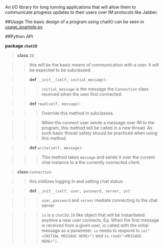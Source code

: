 An I/O library for long running applications that will allow them to communicate progress updates to their users over IM protocols like Jabber.


##Usage
The basic design of a program using chatIO can be seen in [usage_example.py](https://github.com/Sheyne/chatIO/blob/master/usage_example.py)	
		

##Python API

**package `chatIO`**



> **class** `IO` 

> > this will be the basic means of communication with a user. It will be expected to be subclassed.

> > **def** `__init__(self, initial_message):`

> > > `initial_message` is the message the `Connection` class received when the user first connected.

> > **def** `read(self, message)`:

> > > Override this method in subclasses.

> > > When the connect user sends a message over IM to the program, this method will be called in a new thread. As such basic thread safety should be practiced when using this method. 

> > **def** `write(self, message)`:

> > > This method takes `message` and sends it over the current chat instance to a the currently connected client.



> **class** `Connection`

> > this initilizes logging in and setting chat status:

> > **def** `__init__(self, user, password, server, io)`:

> > > `user`, `password` and `server` mediate connecting to the chat server

> > > `io` is a `chatIO.IO` like object that will be instantiated anytime a new user connects. Eq. When the first message is received from a given user, io called with the initial message as a parameter.
> > > `io` needs to respond to `io("<INITIAL MESSAGE HERE>")` and `io.read("<MESSAGE HERE>")`.